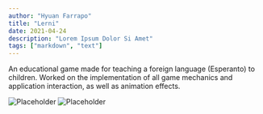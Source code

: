 ```yaml
---
author: "Hyuan Farrapo"
title: "Lerni"
date: 2021-04-24
description: "Lorem Ipsum Dolor Si Amet"
tags: ["markdown", "text"]
---
```


An educational game made for teaching a foreign language (Esperanto) to children. Worked on the implementation of all game mechanics and application interaction, as well as animation effects.

![Placeholder](/lerni/lerni2.png)
![Placeholder](/lerni/lerni3.png)